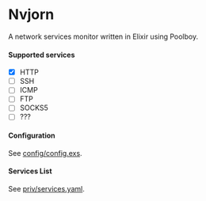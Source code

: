 # Nvjorn

A network services monitor written in Elixir using Poolboy.

#### Supported services

- [x] HTTP
- [ ] SSH
- [ ] ICMP
- [ ] FTP
- [ ] SOCKS5
- [ ] ???

#### Configuration

See [config/config.exs](config.exs).

#### Services List

See [priv/services.yaml](services.yaml).
